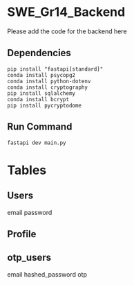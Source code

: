 # SWE_Gr14_Backend

Please add the code for the backend here

## Dependencies
```
pip install "fastapi[standard]"
conda install psycopg2
conda install python-dotenv
conda install cryptography
pip install sqlalchemy
conda install bcrypt
pip install pycryptodome
```

## Run Command
```
fastapi dev main.py
```
# Tables
## Users
email
password

## Profile

## otp_users
email
hashed_password
otp